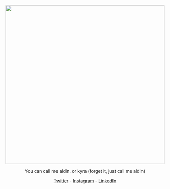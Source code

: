 <p align = "center">
  <img
       width = "500"
       src = "https://media.tenor.com/TxOLuusc9LIAAAAC/pout-hmph.gif"
       >
</p>

<p align = "center">You can call me aldin. or kyra (forget it, just call me aldin)</p>

<p align = "center">
  <a href="https://twitter.com/aldinpramudya" target="_blank">Twitter</a>
  - <a href="https://instagram.com/aldin.pramudya" target="_blank">Instagram</a>
  - <a href="https://www.linkedin.com/in/aldin-ariel-pramudya-832037238/" target="_blank">LinkedIn</a>
</p>
